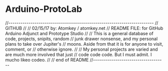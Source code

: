 # Arduino-ProtoLab

//------------------------------------------------------------------------
// GITHUB 
//
// 02/15/17 by: Atomkey / atomkey.net
// README FILE: for GitHub Arduino Adjunct and Prototype Studio
//
// This is a general database of code, projects, snipits, random
// junk drawer nonsense, and my personal plans to take over Jupiter's
// moons. Aside from that it is for anyone to visit, comment, or 
// otherwise ignore.
//
// My personal projects are varied and are much more involved that just
// code code code. But I must admit. I mucho likeo codeo. 
//
// end of README
//------------------------------------
